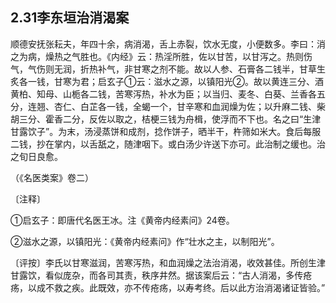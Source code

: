## 2.31李东垣治消渴案

顺德安抚张耘夫，年四十余，病消渴，舌上赤裂，饮水无度，小便数多。李曰：消之为病，燥热之气胜也。《内经》云：热淫所胜，佐以甘苦，以甘泻之。热则伤气，气伤则无润，折热补气，非甘寒之剂不能。故以人参、石膏各二钱半，甘草生炙各一钱，甘寒为君；启玄子①云：滋水之源，以镇阳光②。故以黄连三分、酒黄柏、知母、山栀各二钱，苦寒泻热，补水为臣；以当归、麦冬、白葵、兰香各五分，连翘、杏仁、白芷各一钱，全蝎一个，甘辛寒和血润燥为佐；以升麻二钱、柴胡三分、霍香二分，反佐以取之，桔梗三钱为舟楫，使浮而不下也。名之曰“生津甘露饮子”。为末，汤浸蒸饼和成剂，捻作饼子，晒半干，杵筛如米大。食后每服二钱，抄在掌内，以舌舐之，随津咽下。或白汤少许送下亦可。此治制之缓也。治之旬日良愈。

（《名医类案》卷二）

〔注释〕

①启玄子：即唐代名医王冰。注《黄帝内经素问》24卷。

②滋水之源，以镇阳光：《黄帝内经素问》作“壮水之主，以制阳光”。

〔评按〕李氏以甘寒滋润，苦寒泻热，和血润燥之法治消渴，收效甚佳。所创生津甘露饮，看似庞杂，而各司其责，秩序井然。据该案后云：“古人消渴，多传疮疡，以成不救之疾。此既效，亦不传疮疡，以寿考终。后以此方治消渴诸证皆验。”
